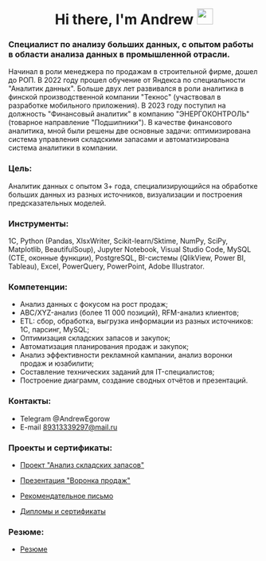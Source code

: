 <h1 align="center">Hi there, I'm Andrew
<img src="https://github.com/blackcater/blackcater/raw/main/images/Hi.gif" height="32"/></h1>

### Специалист по анализу больших данных, с опытом работы в области анализа данных в промышленной отрасли.

Начинал в роли менеджера по продажам в строительной фирме, дошел до РОП.
В 2022 году прошел обучение от Яндекса по специальности "Аналитик данных". Больше двух
лет развивался в роли аналитика в финской производственной компании "Текнос" (участвовал
в разработке мобильного приложения).
В 2023 году поступил на должность "Финансовый аналитик" в компанию "ЭНЕРГОКОНТРОЛЬ"
(товарное направление "Подшипники"). В качестве финансового аналитика, мной были
решены две основные задачи: оптимизирована система управления складскими запасами и
автоматизирована система аналитики в компании.

### Цель:
Аналитик данных с опытом 3+ года, специализирующийся на обработке больших данных из разных источников, визуализации и построения предсказательных моделей.

### Инструменты:
1С, Python (Pandas, XlsxWriter, Scikit-learn/Sktime, NumPy, SciPy, Matplotlib, BeautifulSoup), Jupyter Notebook, Visual Studio Code, MySQL (CTE, оконные функции), PostgreSQL, BI-системы (QlikView, Power BI, Tableau), Excel, PowerQuery, PowerPoint, Adobe Illustrator.

### Компетенции:
- Анализ данных с фокусом на рост продаж;
- ABC/XYZ-анализ (более 11 000 позиций), RFM-анализ клиентов;
- ETL: сбор, обработка, выгрузка информации из разных источников: 1С, парсинг, MySQL;
- Оптимизация складских запасов и закупок;
- Автоматизация планирования продаж и закупок;
- Анализ эффективности рекламной кампании, анализ воронки продаж и юзабилити;
- Составление технических заданий для IT-специалистов;
- Построение диаграмм, создание сводных отчётов и презентаций.

### Контакты:

- Telegram @AndrewEgorow
- E-mail   89313339297@mail.ru

### Проекты и сертификаты:

- [Проект "Анализ складских запасов"](https://github.com/aegorovspb/energy_control/blob/main/stock_%20analysis.ipynb)

- [Презентация "Воронка продаж"](https://github.com/aegorovspb/yandex_data_analyst_projects_eng/tree/main/08_aab_test_presentation)

- [Рекомендательное письмо](https://github.com/aegorovspb/energy_control/blob/main/letter_of_recommendation.pdf)

- [Дипломы и сертификаты](https://github.com/aegorovspb/energy_control/tree/main/certificates)

### Резюме:

- [Резюме](https://github.com/aegorovspb/energy_control/blob/main/AndrewEgorov.pdf)









